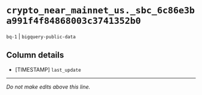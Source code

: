 # `crypto_near_mainnet_us._sbc_6c86e3ba991f4f84868003c3741352b0`
`bq-1` | `bigquery-public-data`

## Column details
* [TIMESTAMP] `last_update`

-------------------------------------------------------------------------------
*Do not make edits above this line.*
